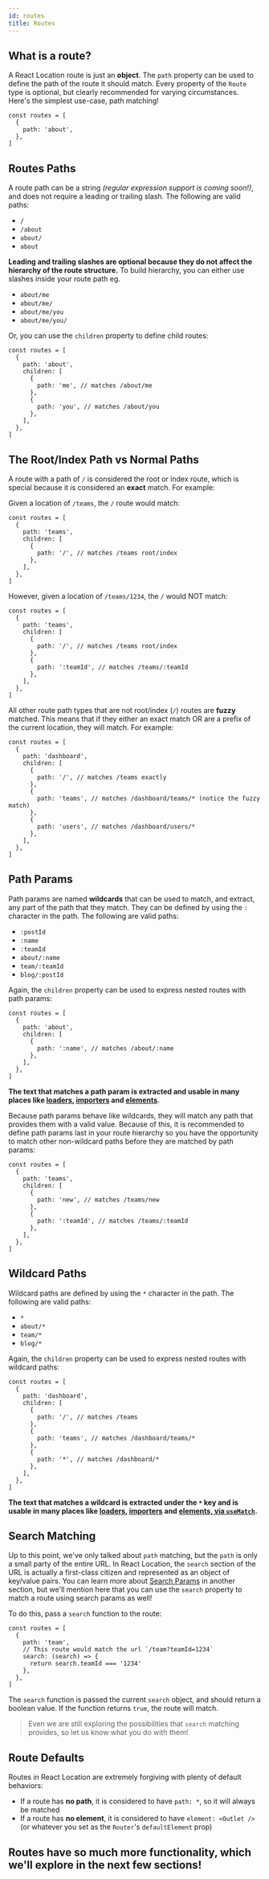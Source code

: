 ```yaml
---
id: routes
title: Routes
---
```


## What is a route?

A React Location route is just an **object**. The `path` property can be used to define the path of the route it should match. Every property of the `Route` type is optional, but clearly recommended for varying circumstances. Here's the simplest use-case, path matching!

```tsx
const routes = [
  {
    path: 'about',
  },
]
```

## Routes Paths

A route path can be a string _(regular expression support is coming soon!)_, and does not require a leading or trailing slash. The following are valid paths:

- `/`
- `/about`
- `about/`
- `about`

**Leading and trailing slashes are optional because they do not affect the hierarchy of the route structure.** To build hierarchy, you can either use slashes inside your route path eg.

- `about/me`
- `about/me/`
- `about/me/you`
- `about/me/you/`

Or, you can use the `children` property to define child routes:

```tsx
const routes = [
  {
    path: 'about',
    children: [
      {
        path: 'me', // matches /about/me
      },
      {
        path: 'you', // matches /about/you
      },
    ],
  },
]
```

## The Root/Index Path vs Normal Paths

A route with a path of `/` is considered the root or index route, which is special because it is considered an **exact** match. For example:

Given a location of `/teams`, the `/` route would match:

```tsx
const routes = [
  {
    path: 'teams',
    children: [
      {
        path: '/', // matches /teams root/index
      },
    ],
  },
]
```

However, given a location of `/teams/1234`, the `/` would NOT match:

```tsx
const routes = [
  {
    path: 'teams',
    children: [
      {
        path: '/', // matches /teams root/index
      },
      {
        path: ':teamId', // matches /teams/:teamId
      },
    ],
  },
]
```

All other route path types that are not root/index (`/`) routes are **fuzzy** matched. This means that if they either an exact match OR are a prefix of the current location, they will match. For example:

```tsx
const routes = [
  {
    path: 'dashboard',
    children: [
      {
        path: '/', // matches /teams exactly
      },
      {
        path: 'teams', // matches /dashboard/teams/* (notice the fuzzy match)
      },
      {
        path: 'users', // matches /dashboard/users/*
      },
    ],
  },
]
```

## Path Params

Path params are named **wildcards** that can be used to match, and extract, any part of the path that they match. They can be defined by using the `:` character in the path. The following are valid paths:

- `:postId`
- `:name`
- `:teamId`
- `about/:name`
- `team/:teamId`
- `blog/:postId`

Again, the `children` property can be used to express nested routes with path params:

```tsx
const routes = [
  {
    path: 'about',
    children: [
      {
        path: ':name', // matches /about/:name
      },
    ],
  },
]
```

**The text that matches a path param is extracted and usable in many places like [loaders](../route-loaders), [importers](../route-imports) and [elements](../route-matches).**

Because path params behave like wildcards, they will match any path that provides them with a valid value. Because of this, it is recommended to define path params last in your route hierarchy so you have the opportunity to match other non-wildcard paths before they are matched by path params:

```tsx
const routes = [
  {
    path: 'teams',
    children: [
      {
        path: 'new', // matches /teams/new
      },
      {
        path: ':teamId', // matches /teams/:teamId
      },
    ],
  },
]
```

## Wildcard Paths

Wildcard paths are defined by using the `*` character in the path. The following are valid paths:

- `*`
- `about/*`
- `team/*`
- `blog/*`

Again, the `children` property can be used to express nested routes with wildcard paths:

```tsx
const routes = [
  {
    path: 'dashboard',
    children: [
      {
        path: '/', // matches /teams
      },
      {
        path: 'teams', // matches /dashboard/teams/*
      },
      {
        path: '*', // matches /dashboard/*
      },
    ],
  },
]
```

**The text that matches a wildcard is extracted under the `*` key and is usable in many places like [loaders](), [importers]() and [elements, via `useMatch`]().**

## Search Matching

Up to this point, we've only talked about `path` matching, but the `path` is only a small party of the entire URL. In React Location, the `search` section of the URL is actually a first-class citizen and represented as an object of key/value pairs. You can learn more about [Search Params]() in another section, but we'll mention here that you can use the `search` property to match a route using search params as well!

To do this, pass a `search` function to the route:

```tsx
const routes = [
  {
    path: 'team',
    // This route would match the url `/team?teamId=1234`
    search: (search) => {
      return search.teamId === '1234'
    },
  },
]
```

The `search` function is passed the current `search` object, and should return a boolean value. If the function returns `true`, the route will match.

> Even we are still exploring the possibilities that `search` matching provides, so let us know what you do with them!

## Route Defaults

Routes in React Location are extremely forgiving with plenty of default behaviors:

- If a route has **no path**, it is considered to have `path: *`, so it will always be matched
- If a route has **no element**, it is considered to have `element: <Outlet />` (or whatever you set as the `Router`'s `defaultElement` prop)

## Routes have so much more functionality, which we'll explore in the next few sections!
